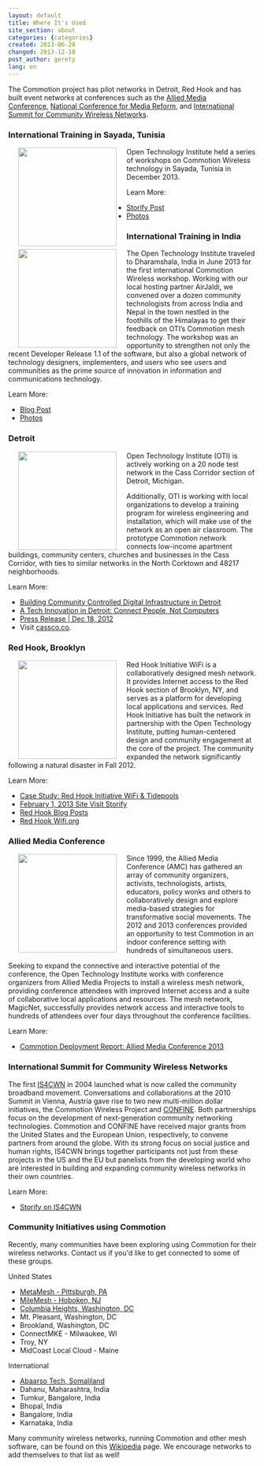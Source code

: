 ```yaml
---
layout: default
title: Where It's Used
site_section: about
categories: {categories}
created: 2013-06-28
changed: 2013-12-18
post_author: gerety
lang: en
---
```

  <p class="bigger">The Commotion project has pilot networks in Detroit, Red Hook and has built event&nbsp;networks at conferences such as&nbsp;the <a href="http://amc.alliedmedia.org/">Allied Media Conference</a>,&nbsp;<a href="http://conference.freepress.net/">National Conference for Media Reform</a>, and <a href="http://wirelesssummit.org">International Summit for Community Wireless Networks</a>.</p>

<h3>International Training in Sayada, Tunisia</h3>

<p><img align="left" src="http://ubuntu.nizarus.tn/var/resizes/MeshSayada/WeekEnd-1/MeshSayada-1-122.JPG?m=1386588086" style="margin: 0px 20px;" width="200" />Open Technology Institute held a series of workshops on Commotion Wireless technology in Sayada, Tunisia in December 2013.</p>

<p>Learn More:</p>

<ul>
	<li><a href="http://storify.com/gretabyrum/commotion-in-sayada">Storify Post</a></li>
	<li><a href="http://ubuntu.nizarus.tn/MeshSayada">Photos</a></li>
</ul>

<h3>International Training in India</h3>

<p><img align="left" src="http://oti.newamerica.net/sites/newamerica.net/files/articles/blog_post_two.png" style="margin: 0px 20px;" width="200" /> The Open Technology Institute traveled to Dharamshala, India in June 2013 for the first international Commotion Wireless workshop. Working with our local hosting partner AirJaldi, we convened over a dozen community technologists from across India and Nepal in the town nestled in the foothills of the Himalayas to get their feedback on OTI’s Commotion mesh technology. The workshop was an opportunity to strengthen not only the recent Developer Release 1.1 of the software, but also a global network of technology designers, implementers, and users who see users and communities as the prime source of innovation in information and communications technology.</p>

<p>Learn More:</p>

<ul>
	<li><a href="http://oti.newamerica.net/blogposts/2013/commotion_travels_to_india_for_first_international_workshop-86838">Blog Post</a></li>
	<li><a href="https://plus.google.com/photos/113632566131475824062/albums/5891649779649829441">Photos</a></li>
</ul>

<h3 class="bigger">Detroit</h3>

<p><img align="left" src="/files/detroit.jpg" style="margin: 0px 20px;" width="200" /> Open Technology Institute (OTI) is actively working on a 20 node test network in the Cass Corridor section of Detroit, Michigan.</p>

<p>Additionally, OTI is working with local organizations to develop a training program for wireless engineering and installation, which will make use of the network as an open air classroom. The prototype Commotion network connects low-income apartment buildings, community centers, churches and businesses in the Cass Corridor, with ties to similar networks in the North Corktown and 48217 neighborhoods.</p>

<p>Learn More:</p>

<ul>
	<li><a href="http://oti.newamerica.net/blogposts/2013/building_community_controlled_digital_infrastructure_in_detroit-84570">Building Community Controlled Digital Infrastructure in Detroit</a></li>
	<li><a href="http://colorlines.com/archives/2012/10/detroit_mesh_networks.html">A Tech Innovation in Detroit: Connect People, Not Computers</a></li>
	<li><a href="http://newamerica.net/pressroom/2012/advisory_detroit_breaking_ground_as_lab_for_wireless_innovation">Press Release | Dec 18, 2012</a></li>
	<li>Visit <a href="http://www.cassco.co">cassco.co</a>.</li>
</ul>

<h3>Red Hook, Brooklyn</h3>

<p><img align="left" src="/files/redhook.jpg" style="margin: 0px 20px;" width="200" /></p>

<p>Red Hook Initiative WiFi is a collaboratively designed mesh network. It provides Internet access to the Red Hook section of Brooklyn, NY, and serves as a platform for developing local applications and services. Red Hook Initiative has built the network in partnership with the Open Technology Institute, putting human-centered design and community engagement at the core of the project. The community expanded the network significantly following a natural disaster in Fall 2012.</p>

<p>Learn More:</p>

<ul>
	<li><a href="https://commotionwireless.net/blog/case-study-red-hook-initiative-wifi-tidepools">Case Study: Red Hook Initiative WiFi &amp; Tidepools</a></li>
	<li><a href="http://storify.com/georgiamoon/oti-site-visit-rhi-wifi/elements/5107ec029d1a9a4432008577">February 1, 2013 Site Visit Storify</a></li>
	<li><a href="https://commotionwireless.net/taxonomy/term/30/all">Red Hook Blog Posts</a></li>
	<li><a href="http://redhookwifi.org">Red Hook Wifi.org</a></li>
</ul>

<h3>Allied Media Conference</h3>

<p><img align="left" src="/files/magicnet_0.png" style="margin: 0px 20px;" width="200" /> Since 1999, the Allied Media Conference (AMC) has gathered an array of community organizers, activists, technologists, artists, educators, policy wonks and others to collaboratively design and explore media-based strategies for transformative social movements. The 2012 and 2013 conferences provided an opportunity to test Commotion in an indoor conference setting with hundreds of simultaneous users.</p>

<p>Seeking to expand the connective and interactive potential of the conference, the Open Technology Institute works with conference organizers from Allied Media Projects to install a wireless mesh network, providing conference attendees with improved Internet access and a suite of collaborative local applications and resources. The mesh network, MagicNet, successfully provides network access and interactive tools to hundreds of attendees over four days throughout the conference facilities.</p>

<p>Learn More:</p>

<ul>
	<li><a href="http://oti.newamerica.net/blogposts/2013/the_2013_allied_media_conference_magicnet_powered_by_commotion-88051">Commotion Deployment Report: Allied Media Conference 2013</a></li>
</ul>

<h3>International Summit for Community Wireless Networks</h3>

<p>The first <a href="http://wirelesssummit.org">IS4CWN</a> in 2004 launched what is now called the community broadband movement. Conversations and collaborations at the 2010 Summit in Vienna, Austria gave rise to two new multi-million dollar initiatives, the Commotion Wireless Project and <a href="http://confine-project.eu/">CONFINE</a>. Both partnerships focus on the development of next-generation community networking technologies. Commotion and CONFINE have received major grants from the United States and the European Union, respectively, to convene partners from around the globe. With its strong focus on social justice and human rights, IS4CWN brings together participants not just from these projects in the US and the EU but panelists from the developing world who are interested in building and expanding community wireless networks in their own countries.</p>

<p>Learn More:</p>

<ul>
	<li><a href="http://storify.com/OTI/international-summit-for-community-wireless-networ">Storify on IS4CWN</a></li>
</ul>

<h3>Community Initiatives using Commotion</h3>

<p>Recently, many communities have been exploring using Commotion for their wireless networks. Contact us if you'd like to get connected to some of these groups.</p>

<p>United States</p>

<ul>
	<li><a href="http://www.metamesh.org/">MetaMesh - Pittsburgh, PA</a></li>
	<li><a href="http://www.milemesh.com/">MileMesh - Hoboken, NJ</a></li>
	<li><a href="http://columbiaheightscwn.net">Columbia Heights, Washington, DC</a></li>
	<li>Mt. Pleasant, Washington, DC</li>
	<li>Brookland, Washington, DC</li>
	<li>ConnectMKE - Milwaukee, WI</li>
	<li>Troy, NY</li>
	<li>MidCoast Local Cloud - Maine</li>
</ul>

<p>International</p>

<ul>
	<li><a href="http://oti.newamerica.net/blogposts/2013/building_a_mesh_network_in_rural_somaliland-98554">Abaarso Tech, Somaliland</a></li>
	<li>Dahanu, Maharashtra, India</li>
	<li>Tumkur, Bangalore, India</li>
	<li>Bhopal, India</li>
	<li>Bangalore, India</li>
	<li>Karnataka, India</li>
</ul>

<p>Many community wireless networks, running Commotion and other mesh software, can be found on this <a href="http://en.wikipedia.org/wiki/List_of_wireless_community_networks_by_region">Wikipedia</a> page. We encourage networks to add themselves to that list as well!</p>
 
